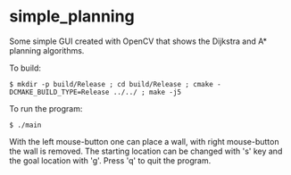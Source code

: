 # simple_planning
Some simple GUI created with OpenCV that shows the Dijkstra and A* planning algorithms. 

To build:
```
$ mkdir -p build/Release ; cd build/Release ; cmake -DCMAKE_BUILD_TYPE=Release ../../ ; make -j5
```

To run the program:
```
$ ./main
```
With the left mouse-button one can place a wall, with right mouse-button the wall is removed.
The starting location can be changed with 's' key and the goal location with 'g'. 
Press 'q' to quit the program. 